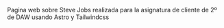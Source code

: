 Pagina web sobre Steve Jobs realizada para la asignatura de cliente de 2º de DAW usando Astro y Tailwindcss
